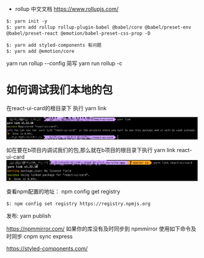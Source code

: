


- rollup 中文文档
https://www.rollupjs.com/
```
$: yarn init -y
$: yarn add rollup rollup-plugin-babel @babel/core @babel/preset-env @babel/preset-react @emotion/babel-preset-css-prop -D
```

```
$: yarn add styled-components 有问题
$: yarn add @emotion/core
```


yarn run rollup --config 简写 yarn run rollup -c


# 如何调试我们本地的包
在react-ui-card的根目录下 执行 yarn link

![img.png](img.png)

如在要在b项目内调试我们的包,那么就在b项目的根目录下执行 yarn link react-ui-card
![img_1.png](img_1.png)


查看npm配置的地址： npm config get registry
```
$: npm config set registry https://registry.npmjs.org
```

发布: yarn publish

https://npmmirror.com/
如果你的库没有及时同步到 npmmirror 使用如下命令及时同步
cnpm sync express





https://styled-components.com/
